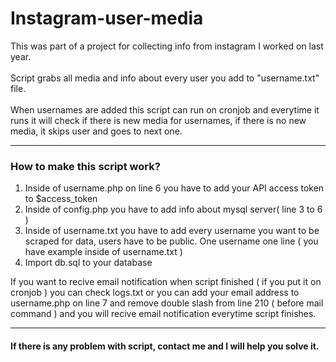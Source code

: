 # Instagram-user-media
  This was part of a project for collecting info from instagram I worked on last year.
  <br/><br/>
  Script grabs all media and info about every user you add to "username.txt" file.
  <br/>
  <br/>When usernames are added this script can run on cronjob and everytime it runs it will check if there is new media for usernames, if there is no new media, it skips user and goes to next one.
  
  <hr>
  
  <h3> How to make this script work?</h3>
  <ol><li>Inside of username.php on line 6 you have to add your API access token to $access_token</li>
  <li>Inside of config.php you have to add info about mysql server( line 3 to 6 )</li>
  <li>Inside of username.txt you have to add every username you want to be scraped for data, users have to be public. One username one line ( you have example inside of username.txt )</li>
  <li>Import db.sql to your database</li></ol>
  
  If you want to recive email notification when script finished ( if you put it on cronjob ) you can check logs.txt or you can add your email address to username.php on line 7 and remove double slash from line 210 ( before mail command ) and you will recive email notification everytime script finishes.
  <hr>
<h4>If there is any problem with script, contact me and I will help you solve it.</h4>
